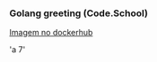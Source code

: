 ### Golang greeting (Code.School)

[Imagem no dockerhub](https://hub.docker.com/r/josecjr/golanggreeting)

'a
7'
